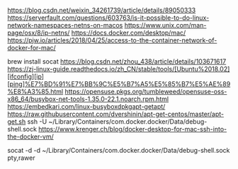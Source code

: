 https://blog.csdn.net/weixin_34261739/article/details/89050333
https://serverfault.com/questions/603763/is-it-possible-to-do-linux-network-namespaces-netns-on-macos
https://www.unix.com/man-page/osx/8/ip-netns/
https://docs.docker.com/desktop/mac/
https://pjw.io/articles/2018/04/25/access-to-the-container-network-of-docker-for-mac/



brew install socat
https://blog.csdn.net/zhou_438/article/details/103671617
https://zj-linux-guide.readthedocs.io/zh_CN/stable/tools/[Ubuntu%2018.02][ifconfig][ip][ping]%E7%BD%91%E7%BB%9C%E5%B7%A5%E5%85%B7%E5%AE%89%E8%A3%85.html
https://opensuse.pkgs.org/tumbleweed/opensuse-oss-x86_64/busybox-net-tools-1.35.0-22.1.noarch.rpm.html
https://embedkari.com/linux-busyboxdpkgapt-getapt/
https://raw.githubusercontent.com/dvershinin/apt-get-centos/master/apt-get.sh
ssh -U ~/Library/Containers/com.docker.docker/Data/debug-shell.sock
https://www.krenger.ch/blog/docker-desktop-for-mac-ssh-into-the-docker-vm/

socat -d -d ~/Library/Containers/com.docker.docker/Data/debug-shell.sock pty,rawer

